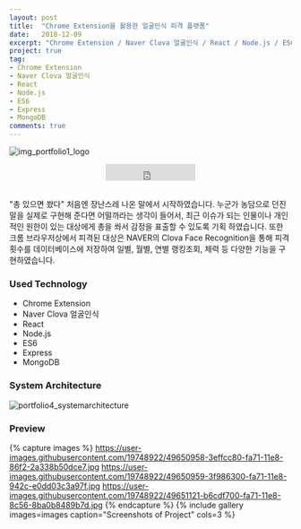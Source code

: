 ```yaml
---
layout: post
title:  "Chrome Extension을 활용한 얼굴인식 피격 플랫폼"
date:   2018-12-09
excerpt: "Chrome Extension / Naver Clova 얼굴인식 / React / Node.js / ES6 / Express / MongoDB"
project: true
tag:
- Chrome Extension
- Naver Clova 얼굴인식
- React
- Node.js
- ES6
- Express
- MongoDB
comments: true
---
```


![img_portfolio1_logo](https://user-images.githubusercontent.com/19748922/49650938-2d1e2980-fa71-11e8-9865-e0e0ca7e1592.jpg)
    
<center>
<!-- <iframe src="https://ghbtns.com/github-btn.html?user=hamyongjae&repo=Spring_project1_Oracle&type=star&count=true&size=large" frameborder="0" scrolling="0" width="160px" height="30px"></iframe> -->
<iframe src="https://ghbtns.com/github-btn.html?user=hamyongjae&repo=shot&type=watch&count=true&size=large&v=2" frameborder="0" scrolling="0" width="160px" height="30px"></iframe>
</center>

<br />

"총 있으면 쐈다" 처음엔 장난스레 나온 말에서 시작하였습니다. 누군가 농담으로 던진 말을 실제로 구현해 준다면 어떨까라는 생각이 들어서, 최근 이슈가 되는 인물이나 개인적인 원한이 있는 대상에게 총을 쏴서 감정을 표출할 수 있도록 기획 하였습니다. 또한 크롬 브라우저상에서 피격된 대상은 NAVER의 Clova Face Recognition을 통해 피격 횟수를 데이터베이스에 저장하여 일별, 월별, 연별 랭킹조회, 체력 등 다양한 기능을 구현하였습니다.   



### Used Technology
* Chrome Extension
* Naver Clova 얼굴인식
* React
* Node.js
* ES6
* Express
* MongoDB

### System Architecture

![portfolio4_systemarchitecture](https://user-images.githubusercontent.com/19748922/49681777-9ee68980-faea-11e8-84c9-4f135c2cde6e.png)


### Preview

{% capture images %}
	https://user-images.githubusercontent.com/19748922/49650958-3effcc80-fa71-11e8-86f2-2a338b50dce7.jpg
	https://user-images.githubusercontent.com/19748922/49650959-3f986300-fa71-11e8-942c-e0dd03c3a97f.jpg
    https://user-images.githubusercontent.com/19748922/49651121-b6cdf700-fa71-11e8-8c56-8ba0b8489b7d.jpg
{% endcapture %}
{% include gallery images=images caption="Screenshots of Project" cols=3 %}


